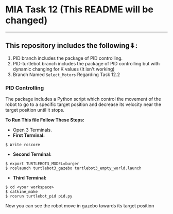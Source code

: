 # MIA Task 12 (This README will be changed)
---
## This repository includes the following⬇:
1. PID branch includes the package of PID controlling.
2. PID-turtlebot branch includes the package of PID controlling but with dynamic changing for K values (It isn't working)
3. Branch Named ``Select_Motors`` Regarding Task 12.2

### PID Controlling
The package includes a Python script which control the movement of the robot to go to a specific target position and decrease its velocity near the target position until it stops.

**To Run This file Follow These Steps:**
- Open 3 Terminals.
- **First Terminal:** 
```
$ Write roscore
```
- **Second Terminal:** 
```
$ export TURTLEBOT3_MODEL=burger
$ roslaunch turtlebot3_gazebo turtlebot3_empty_world.launch
```
- **Third Terminal:** 
```
$ cd <your workspace>
$ catkine_make
$ rosrun turtlebot_pid pid.py
```
Now you can see the robot move in gazebo towards its target position